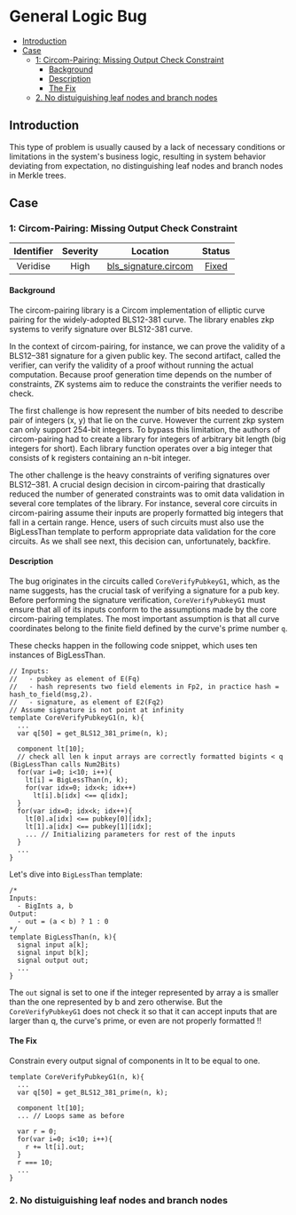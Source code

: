 # General Logic Bug

- [Introduction](#introduction)
- [Case](#case)
  - [1: Circom-Pairing: Missing Output Check Constraint](#1-circom-pairing-missing-output-check-constraint)
    - [Background](#background)
    - [Description](#description)
    - [The Fix](#the-fix)
  - [2. No distuiguishing leaf nodes and branch nodes](#2-no-distuiguishing-leaf-nodes-and-branch-nodes)


## Introduction

 This type of problem is usually caused by a lack of necessary conditions or limitations in the system's business logic, resulting in system behavior deviating from expectation, no distinguishing leaf nodes and branch nodes in Merkle trees.

## Case

### 1: Circom-Pairing: Missing Output Check Constraint

| Identifier | Severity | Location | Status |
| :--------: | :------: | :------: | :----: |
| Veridise | High | [bls_signature.circom](https://github.com/yi-sun/circom-pairing/blob/380e5430fe3e4effbd62fdb5abb7ea93af686f97/circuits/bls_signature.circom#L76C1-L94C7) |[Fixed](https://github.com/yi-sun/circom-pairing/pull/21/commits/c686f0011f8d18e0c11bd87e0a109e9478eb9e61)|

#### Background

The circom-pairing library is a Circom implementation of elliptic curve pairing for the widely-adopted BLS12-381 curve. The library enables zkp systems to verify signature over BLS12-381 curve.

In the context of circom-pairing, for instance, we can prove the validity of a BLS12–381 signature for a given public key. The second artifact, called the verifier, can verify the validity of a proof without running the actual computation. Because proof generation time depends on the number of constraints, ZK systems aim to reduce the constraints the verifier needs to check.

The first challenge is how represent the number of bits needed to describe pair of integers (x, y) that lie on the curve. However the current zkp system can only support 254-bit integers. To bypass this limitation, the authors of circom-pairing had to create a library for integers of arbitrary bit length (big integers for short). Each library function operates over a big integer that consists of k registers containing an n-bit integer. 

The other challenge is the heavy constraints of verifing signatures over BLS12–381. A crucial design decision in circom-pairing that drastically reduced the number of generated constraints was to omit data validation in several core templates of the library. For instance, several core circuits in circom-pairing assume their inputs are properly formatted big integers that fall in a certain range. Hence, users of such circuits must also use the BigLessThan template to perform appropriate data validation for the core circuits. As we shall see next, this decision can, unfortunately, backfire.

#### Description

The bug originates in the circuits called `CoreVerifyPubkeyG1`, which, as the name suggests, has the crucial task of verifying a signature for a pub key. Before performing the signature verification, `CoreVerifyPubkeyG1` must ensure that all of its inputs conform to the assumptions made by the core circom-pairing templates. The most important assumption is that all curve coordinates belong to the finite field defined by the curve's prime number `q`.

These checks happen in the following code snippet, which uses ten instances of BigLessThan.

```circom
// Inputs:
//   - pubkey as element of E(Fq)
//   - hash represents two field elements in Fp2, in practice hash = hash_to_field(msg,2).
//   - signature, as element of E2(Fq2)
// Assume signature is not point at infinity
template CoreVerifyPubkeyG1(n, k){
  ...
  var q[50] = get_BLS12_381_prime(n, k);
  
  component lt[10];
  // check all len k input arrays are correctly formatted bigints < q (BigLessThan calls Num2Bits)
  for(var i=0; i<10; i++){
    lt[i] = BigLessThan(n, k);
    for(var idx=0; idx<k; idx++)
      lt[i].b[idx] <== q[idx];
  }
  for(var idx=0; idx<k; idx++){
    lt[0].a[idx] <== pubkey[0][idx];
    lt[1].a[idx] <== pubkey[1][idx];
    ... // Initializing parameters for rest of the inputs
  }
  ...
}
```

Let's dive into `BigLessThan` template:

```circom
/*
Inputs:
  - BigInts a, b
Output:
  - out = (a < b) ? 1 : 0
*/
template BigLessThan(n, k){
  signal input a[k];
  signal input b[k];
  signal output out;
  ...
}
```

The `out` signal is set to one if the integer represented by array a is smaller than the one represented by b and zero otherwise. But the `CoreVerifyPubkeyG1` does not check it so that it can accept inputs that are larger than q, the curve's prime, or even are not properly formatted !!

#### The Fix

Constrain every output signal of components in lt to be equal to one.

```circom
template CoreVerifyPubkeyG1(n, k){
  ...
  var q[50] = get_BLS12_381_prime(n, k);
  
  component lt[10];
  ... // Loops same as before
 
  var r = 0;
  for(var i=0; i<10; i++){
    r += lt[i].out;
  }
  r === 10;
  ...
}
```

### 2. No distuiguishing leaf nodes and branch nodes






